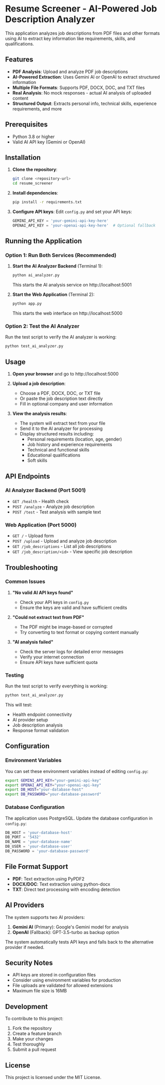 # Resume Screener - AI-Powered Job Description Analyzer

This application analyzes job descriptions from PDF files and other formats using AI to extract key information like requirements, skills, and qualifications.

## Features

- **PDF Analysis**: Upload and analyze PDF job descriptions
- **AI-Powered Extraction**: Uses Gemini AI or OpenAI to extract structured information
- **Multiple File Formats**: Supports PDF, DOCX, DOC, and TXT files
- **Real Analysis**: No mock responses - actual AI analysis of uploaded content
- **Structured Output**: Extracts personal info, technical skills, experience requirements, and more

## Prerequisites

- Python 3.8 or higher
- Valid AI API key (Gemini or OpenAI)

## Installation

1. **Clone the repository**:
   ```bash
   git clone <repository-url>
   cd resume_screener
   ```

2. **Install dependencies**:
   ```bash
   pip install -r requirements.txt
   ```

3. **Configure API keys**:
   Edit `config.py` and set your API keys:
   ```python
   GEMINI_API_KEY = 'your-gemini-api-key-here'
   OPENAI_API_KEY = 'your-openai-api-key-here'  # Optional fallback
   ```

## Running the Application

### Option 1: Run Both Services (Recommended)

1. **Start the AI Analyzer Backend** (Terminal 1):
   ```bash
   python ai_analyzer.py
   ```
   This starts the AI analysis service on http://localhost:5001

2. **Start the Web Application** (Terminal 2):
   ```bash
   python app.py
   ```
   This starts the web interface on http://localhost:5000

### Option 2: Test the AI Analyzer

Run the test script to verify the AI analyzer is working:
```bash
python test_ai_analyzer.py
```

## Usage

1. **Open your browser** and go to http://localhost:5000

2. **Upload a job description**:
   - Choose a PDF, DOCX, DOC, or TXT file
   - Or paste the job description text directly
   - Fill in optional company and user information

3. **View the analysis results**:
   - The system will extract text from your file
   - Send it to the AI analyzer for processing
   - Display structured results including:
     - Personal requirements (location, age, gender)
     - Job history and experience requirements
     - Technical and functional skills
     - Educational qualifications
     - Soft skills

## API Endpoints

### AI Analyzer Backend (Port 5001)

- `GET /health` - Health check
- `POST /analyze` - Analyze job description
- `POST /test` - Test analysis with sample text

### Web Application (Port 5000)

- `GET /` - Upload form
- `POST /upload` - Upload and analyze job description
- `GET /job_descriptions` - List all job descriptions
- `GET /job_description/<id>` - View specific job description

## Troubleshooting

### Common Issues

1. **"No valid AI API keys found"**
   - Check your API keys in `config.py`
   - Ensure the keys are valid and have sufficient credits

2. **"Could not extract text from PDF"**
   - The PDF might be image-based or corrupted
   - Try converting to text format or copying content manually

3. **"AI analysis failed"**
   - Check the server logs for detailed error messages
   - Verify your internet connection
   - Ensure API keys have sufficient quota

### Testing

Run the test script to verify everything is working:
```bash
python test_ai_analyzer.py
```

This will test:
- Health endpoint connectivity
- AI provider setup
- Job description analysis
- Response format validation

## Configuration

### Environment Variables

You can set these environment variables instead of editing `config.py`:

```bash
export GEMINI_API_KEY="your-gemini-api-key"
export OPENAI_API_KEY="your-openai-api-key"
export DB_HOST="your-database-host"
export DB_PASSWORD="your-database-password"
```

### Database Configuration

The application uses PostgreSQL. Update the database configuration in `config.py`:

```python
DB_HOST = 'your-database-host'
DB_PORT = '5432'
DB_NAME = 'your-database-name'
DB_USER = 'your-database-user'
DB_PASSWORD = 'your-database-password'
```

## File Format Support

- **PDF**: Text extraction using PyPDF2
- **DOCX/DOC**: Text extraction using python-docx
- **TXT**: Direct text processing with encoding detection

## AI Providers

The system supports two AI providers:

1. **Gemini AI** (Primary): Google's Gemini model for analysis
2. **OpenAI** (Fallback): GPT-3.5-turbo as backup option

The system automatically tests API keys and falls back to the alternative provider if needed.

## Security Notes

- API keys are stored in configuration files
- Consider using environment variables for production
- File uploads are validated for allowed extensions
- Maximum file size is 16MB

## Development

To contribute to this project:

1. Fork the repository
2. Create a feature branch
3. Make your changes
4. Test thoroughly
5. Submit a pull request

## License

This project is licensed under the MIT License. 